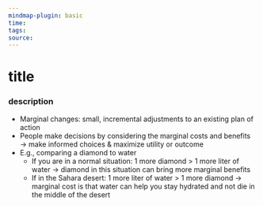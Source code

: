 ```yaml
---
mindmap-plugin: basic
time: 
tags: 
source:
---
```

# title
### description
- Marginal changes: small, incremental adjustments to an existing plan of action
- People make decisions by considering the marginal costs and benefits → make informed choices & maximize utility or outcome
- E.g., comparing a diamond to water
	- If you are in a normal situation: 1 more diamond > 1 more liter of water → diamond in this situation can bring more marginal benefits
	- If in the Sahara desert: 1 more liter of water > 1 more diamond → marginal cost is that water can help you stay hydrated and not die in the middle of the desert